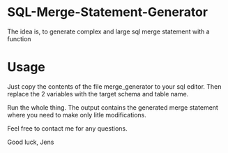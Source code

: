 # SQL-Merge-Statement-Generator
The idea is, to generate complex and large sql merge statement with a function

# Usage
Just copy the contents of the file merge_generator to your sql editor.
Then replace the 2 variables with the target schema and table name.

Run the whole thing. The output contains the generated merge statement where you need to make only litle modifications.

Feel free to contact me for any questions.

Good luck, Jens
